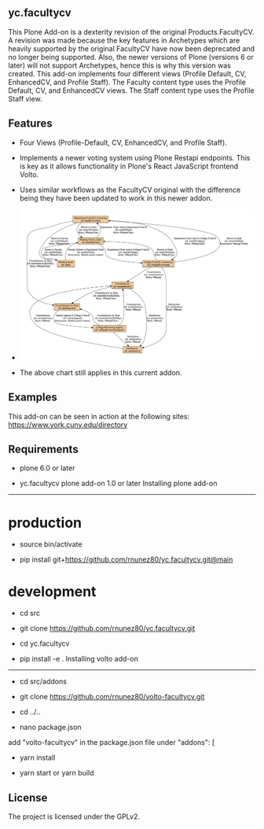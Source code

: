 **yc.facultycv**
---------------


This Plone Add-on is a dexterity revision of the original Products.FacultyCV. A revision was made because the key features in Archetypes which are heavily supported by the original FacultyCV have now been deprecated and no longer being supported. Also, the newer versions of Plone (versions 6 or later) will not support Archetypes, hence this is why this version was created. This add-on implements four different views (Profile Default, CV, EnhancedCV, and Profile Staff). The Faculty content type uses the Profile Default, CV, and EnhancedCV views. The Staff content type uses the Profile Staff view.

Features
--------

- Four Views (Profile-Default, CV, EnhancedCV, and Profile Staff).

- Implements a newer voting system using Plone Restapi endpoints. This is key as it allows functionality in Plone's React JavaScript frontend Volto.

- Uses similar workflows as the FacultyCV original with the difference being they have been updated to work in this newer addon.

- ![P-and-B-Workflow-Chart.png](P-and-B-Workflow-Chart.png)

- The above chart still applies in this current addon.

Examples
--------

This add-on can be seen in action at the following sites:
https://www.york.cuny.edu/directory

Requirements
------------

- plone 6.0 or later

- yc.facultycv plone add-on 1.0 or later
Installing plone add-on
-----------------------
production
=======

- source bin/activate

- pip install git+https://github.com/rnunez80/yc.facultycv.git@main

development
=======

- cd src

- git clone https://github.com/rnunez80/yc.facultycv.git

- cd yc.facultycv

- pip install -e .
Installing volto add-on
-----------------------

- cd src/addons

- git clone https://github.com/rnunez80/volto-facultycv.git

- cd ../..

- nano package.json

add "volto-facultycv" in the package.json file under "addons": [

- yarn install

- yarn start or yarn build


License
-------

The project is licensed under the GPLv2.

